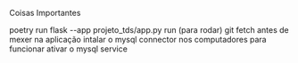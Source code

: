 Coisas Importantes

poetry run flask --app projeto_tds/app.py run (para rodar) 
git fetch antes de mexer na aplicação
intalar o mysql connector nos computadores para funcionar 
ativar o mysql service
